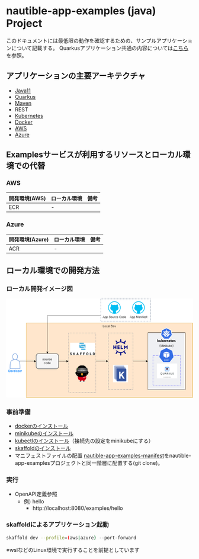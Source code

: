 # nautible-app-examples (java) Project
このドキュメントには最低限の動作を確認するための、サンプルアプリケーションについて記載する。
Quarkusアプリケーション共通の内容については[こちら](https://github.com/nautible/docs/quarkus/README.md)を参照。

## アプリケーションの主要アーキテクチャ
* [Java11](https://www.oracle.com/java/)
* [Quarkus](https://quarkus.io/)
* [Maven](https://maven.apache.org/)
* REST
* [Kubernetes](https://kubernetes.io/)
* [Docker](https://www.docker.com/)
* [AWS](https://aws.amazon.com/)
* [Azure](https://azure.microsoft.com/ja-jp/)

## Examplesサービスが利用するリソースとローカル環境での代替
### AWS
|  開発環境(AWS)  |  ローカル環境  | 備考 |
| ---- | ---- | ---- |
| ECR  | -    |      |

### Azure
|  開発環境(Azure)  |  ローカル環境  | 備考 |
| ---- | ---- | ---- |
| ACR  | -    |      |

## ローカル環境での開発方法
### ローカル開発イメージ図
![ローカル開発イメージ](local-dev-image.png)

### 事前準備
* [dockerのインストール](https://docs.docker.com/get-docker/)
* [minikubeのインストール](https://kubernetes.io/ja/docs/tasks/tools/install-minikube/)
* [kubectlのインストール](https://kubernetes.io/ja/docs/tasks/tools/install-kubectl/)（接続先の設定をminikubeにする）
* [skaffoldのインストール](https://skaffold.dev/docs/install/)
* マニフェストファイルの配置
  [nautible-app-examples-manifest](https://github.com/nautible/nautible-app-examples-manifest)をnautible-app-examplesプロジェクトと同一階層に配置する(git clone)。

### 実行
- OpenAPI定義参照
  - 例) hello
    - http://localhost:8080/examples/hello

### skaffoldによるアプリケーション起動

```bash
skaffold dev --profile=(aws|azure) --port-forward
```
※wslなどのLinux環境で実行することを前提としています
